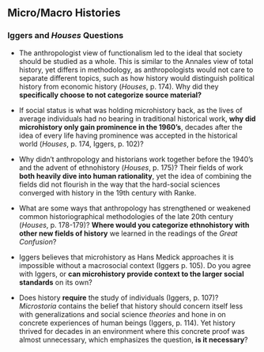 ## Micro/Macro Histories
### Iggers and *Houses* Questions

- The anthropologist view of functionalism led to the ideal that society should be studied as a whole. This is similar to the Annales view of total history, yet differs in methodology, as anthropologists would not care to separate different topics, such as how history would distinguish political history from economic history (*Houses*, p. 174). Why did they **specifically choose to not categorize source material?**

- If social status is what was holding microhistory back, as the lives of average individuals had no bearing in traditional historical work, **why did microhistory only gain prominence in the 1960’s**, decades after the idea of every life having prominence was accepted in the historical world (*Houses*, p. 174, Iggers, p. 102)?

- Why didn’t anthropology and historians work together before the 1940’s and the advent of ethnohistory (*Houses*, p. 175)? Their fields of work **both heavily dive into human rationality**, yet the idea of combining the fields did not flourish in the way that the hard-social sciences converged with history in the 19th century with Ranke. 

- What are some ways that anthropology has strengthened or weakened common historiographical methodologies of the late 20th century (*Houses*, p. 178-179)? **Where would you categorize ethnohistory with other new fields of history** we learned in the readings of the *Great Confusion*?

- Iggers believes that microhistory as Hans Medick approaches it is impossible without a macrosocial context (Iggers p. 105). Do you agree with Iggers, or **can microhistory provide context to the larger social standards** on its own? 

- Does history **require** the study of individuals (Iggers, p. 107)? *Microstoria* contains the belief that history should concern itself less with generalizations and social science *theories* and hone in on concrete experiences of human beings (Iggers, p. 114). Yet history thrived for decades in an environment where this concrete proof was almost unnecessary, which emphasizes the question, **is it necessary**?

